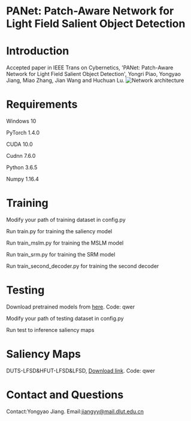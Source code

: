 # PANet: Patch-Aware Network for Light Field Salient Object Detection

# Introduction

Accepted paper in IEEE Trans on Cybernetics, 'PANet: Patch-Aware Network for Light Field Salient Object Detection', Yongri Piao, Yongyao Jiang, Miao Zhang, Jian Wang and Huchuan Lu.
![Network architecture](https://github.com/jyydlut/IEEE-TCYB-PANet/blob/main/img/network.jpg)


# Requirements

Windows 10

PyTorch 1.4.0

CUDA 10.0

Cudnn 7.6.0

Python 3.6.5

Numpy 1.16.4

# Training 

Modify your path of training dataset in config.py

Run train.py for training the saliency model

Run train_mslm.py for training the MSLM model

Run train_srm.py for training the SRM model

Run train_second_decoder.py for training the second decoder

# Testing

Download pretrained models from [here](https://pan.baidu.com/s/1zUtCIHJsZhfRP_ldkmzozg). Code: qwer

Modify your path of testing dataset in config.py

Run test to inference saliency maps

# Saliency Maps

DUTS-LFSD&HFUT-LFSD&LFSD, [Download link](链接：https://pan.baidu.com/s/1tf1GNfxEAO456qsUySL72A). Code: qwer

# Contact and Questions

Contact:Yongyao Jiang. Email:jiangyy@mail.dlut.edu.cn
